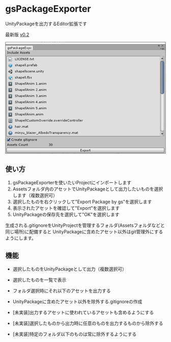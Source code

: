 # gsPackageExporter

UnityPackageを出力するEditor拡張です

最新版 [v0.2](https://github.com/gatosyocora/gsPackageExporter/releases)

![sample](https://github.com/gatosyocora/gsPackageExporter/blob/img/img/gsPackageExporter_sampleimg.png)

## 使い方
1. gsPackageExporterを使いたいProjectにインポートします
2. Assetsフォルダ内のアセットでUnityPackageとして出力したいものを選択します（複数選択可）
3. 選択したものを右クリックして"Export Package by gs"を選択します
4. 表示されたアセットを確認して"Export"を選択します
5. UnityPackageの保存先を選択して"OK"を選択します

生成される.gitignoreをUnityProjectを管理するフォルダ(Assetsフォルダなどと同じ場所)に配備すると
UnityPackageに含めたアセット以外はgit管理外にするようにします。

## 機能
* 選択したものをUnityPackageとして出力（複数選択可）
* 選択したものを一覧で表示
* フォルダ選択時にそれ以下のアセットを出力する
* UnityPackageに含めたアセット以外を除外する.gitignoreの作成

* [未実装]出力するアセットに使われているアセットも含めるようにする
* [未実装]選択したものから出力時に任意のものを出力するものから除外する
* [未実装]特定のフォルダ以下のものは常に除外するようにする
